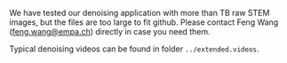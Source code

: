 We have tested our denoising application with more than TB raw STEM images, but the files are too large to fit github.
Please contact Feng Wang (feng.wang@empa.ch) directly in case you need them.

Typical denoising videos can be found in folder `../extended.videos`.

